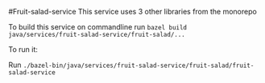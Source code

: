 #Fruit-salad-service
This service uses 3 other libraries from the monorepo

To build this service on commandline run ```bazel build java/services/fruit-salad-service/fruit-salad/...```

To run it:

Run ```./bazel-bin/java/services/fruit-salad-service/fruit-salad/fruit-salad-service```

